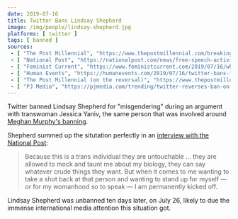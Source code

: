 ```yaml
---
date: 2019-07-16
title: Twitter Bans Lindsay Shepherd
image: /img/people/lindsay-shepherd.jpg
platforms: [ twitter ]
tags: [ banned ]
sources:
 - [ "The Post Millennial", "https://www.thepostmillennial.com/breaking-twitter-silences-canadian-free-speech-activist-lindsay-shepherd/" ]
 - [ "National Post", "https://nationalpost.com/news/free-speech-activist-lindsay-shepherd-on-her-twitter-ban-your-instincts-should-not-be-to-celebrate" ]
 - [ "Feminist Current", "https://www.feministcurrent.com/2019/07/16/whats-current-twitter-permanently-bans-free-speech-activist-lindsay-shepherd/" ]
 - [ "Human Events", "https://humanevents.com/2019/07/16/twitter-bans-free-speech-champion-lindsay-shepherd-for-abusing-trans-activist/" ]
 - [ "The Post Millennial (on the reversal)", "https://www.thepostmillennial.com/breaking-twitter-reverses-ban-of-lindsay-shepherd-after-international-outrage/" ]
 - [ "PJ Media", "https://pjmedia.com/trending/twitter-reverses-ban-on-free-speech-activist-after-spat-with-trans-activist/" ]
---
```


Twitter banned Lindsay Shepherd for "misgendering" during an argument with transwoman Jessica Yaniv, the same person that was involved around [Meghan Murphy's banning](/events/twitter-bans-meghan-murphy/).

Shepherd summed up the situtation perfectly in an [interview with the National Post](https://nationalpost.com/news/free-speech-activist-lindsay-shepherd-on-her-twitter-ban-your-instincts-should-not-be-to-celebrate):
> Because this is a trans individual they are untouchable ... they are allowed to mock and taunt me about my biology, they can say whatever crude things they want.
> But when it comes to me wanting to take a shot back at that person and wanting to stand up for myself — or for my womanhood so to speak — I am permanently kicked off.

Lindsay Shepherd was unbanned ten days later, on July 26, likely to due the immense international media attention this situation got.
